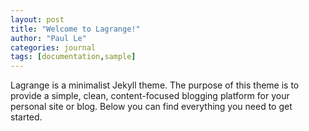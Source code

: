 ```yaml
---
layout: post
title: "Welcome to Lagrange!"
author: "Paul Le"
categories: journal
tags: [documentation,sample]
---
```


Lagrange is a minimalist Jekyll theme. The purpose of this theme is to provide a simple, clean, content-focused blogging platform for your personal site or blog. Below you can find everything you need to get started.

